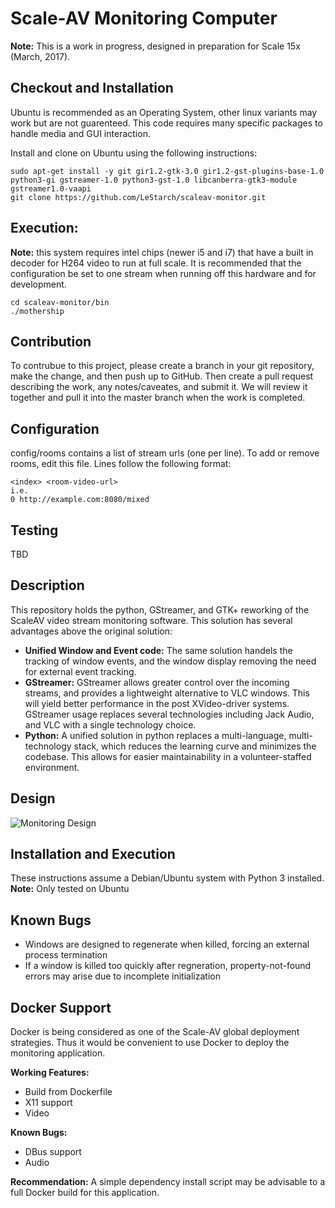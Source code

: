 # Scale-AV Monitoring Computer

**Note:** This is a work in progress, designed in preparation for Scale 15x (March, 2017).

## Checkout and Installation

Ubuntu is recommended as an Operating System, other linux variants may work but are not guarenteed. This code requires many specific packages to handle media and GUI interaction.

Install and clone on Ubuntu using the following instructions:
```
sudo apt-get install -y git gir1.2-gtk-3.0 gir1.2-gst-plugins-base-1.0 python3-gi gstreamer-1.0 python3-gst-1.0 libcanberra-gtk3-module gstreamer1.0-vaapi
git clone https://github.com/LeStarch/scaleav-monitor.git
```

## Execution:

**Note:** this system requires intel chips (newer i5 and i7) that have a built in decoder for H264 video to run at full scale. It is recommended that the configuration be set to one stream when running off this hardware and for development.
```
cd scaleav-monitor/bin
./mothership
```

## Contribution

To contrubue to this project, please create a branch in your git repository, make the change, and then push up to GitHub. Then create a pull request describing the work, any notes/caveates, and submit it. We will review it together and pull it into the master branch when the work is completed.

## Configuration

config/rooms contains a list of stream urls (one per line).  To add or remove rooms, edit this file. Lines follow the following format:

```
<index> <room-video-url>
i.e.
0 http://example.com:8080/mixed
```

## Testing

TBD


## Description

This repository holds the python, GStreamer, and GTK+ reworking of the ScaleAV video stream monitoring software. This solution has several advantages above the original solution:

- **Unified Window and Event code:**
  The same solution handels the tracking of window events, and the window display removing the need for external event tracking.
- **GStreamer:**
  GStreamer allows greater control over the incoming streams, and provides a lightweight alternative to VLC windows. This will yield better performance in the post XVideo-driver systems. GStreamer usage replaces several technologies including Jack Audio, and VLC with a single technology choice.
- **Python:** 
  A unified solution in python replaces a multi-language, multi-technology stack, which reduces the learning curve and minimizes the codebase. This allows for easier maintainability in a volunteer-staffed environment.

## Design
![Monitoring Design](https://docs.google.com/drawings/d/1FYnyoz1_jLDq2tF6BK0-b9wwbiFCWoeLrj8FOu2rJr8/pub?w=1273&h=867 "ScaleAV Monitor Design")
## Installation and Execution

These instructions assume a Debian/Ubuntu system with Python 3 installed.
**Note:** Only tested on Ubuntu

## Known Bugs
- Windows are designed to regenerate when killed, forcing an external process termination
- If a window is killed too quickly after regneration, property-not-found errors may arise due to incomplete initialization

## Docker Support

Docker is being considered as one of the Scale-AV global deployment strategies. Thus it would be convenient to use Docker to deploy the monitoring application.

**Working Features:**
- Build from Dockerfile
- X11 support
- Video

**Known Bugs:**
- DBus support
- Audio

**Recommendation:** A simple dependency install script may be advisable to a full Docker build for this application.
